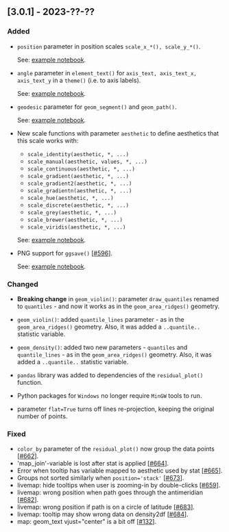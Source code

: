 ## [3.0.1] - 2023-??-??

### Added

- `position` parameter in position scales `scale_x_*(), scale_y_*()`.       

  See: [example notebook](https://nbviewer.org/github/JetBrains/lets-plot/blob/master/docs/f-23a/axis_position.ipynb).


- `angle` parameter in `element_text()` for `axis_text, axis_text_x, axis_text_y` in a `theme()` (i.e. to axis labels).

  See: [example notebook](https://nbviewer.org/github/JetBrains/lets-plot/blob/master/docs/f-23a/axis_text_angle.ipynb).  


- `geodesic` parameter for `geom_segment()` and `geom_path()`.

  See: [example notebook](https://nbviewer.org/github/JetBrains/lets-plot/blob/master/docs/f-23a/geodesic_path.ipynb).


- New scale functions with  parameter `aesthetic` to define aesthetics that this scale works with:
  - `scale_identity(aesthetic, *, ...)`
  - `scale_manual(aesthetic, values, *, ...)`
  - `scale_continuous(aesthetic, *, ...)`
  - `scale_gradient(aesthetic, *, ...)`
  - `scale_gradient2(aesthetic, *, ...)`
  - `scale_gradientn(aesthetic, *, ...)`
  - `scale_hue(aesthetic, *, ...)`
  - `scale_discrete(aesthetic, *, ...)`
  - `scale_grey(aesthetic, *, ...)`
  - `scale_brewer(aesthetic, *, ...)`
  - `scale_viridis(aesthetic, *, ...)`
    
  See: [example notebook](https://nbviewer.org/github/JetBrains/lets-plot/blob/master/docs/f-23a/scale_functions.ipynb).


- PNG support for `ggsave()` [[#596](https://github.com/JetBrains/lets-plot/issues/596)].
  
  See: [example notebook](https://nbviewer.org/github/JetBrains/lets-plot/blob/master/docs/f-23a/export_to_png.ipynb).


### Changed

- **Breaking change** in `geom_violin()`: parameter `draw_quantiles` renamed to `quantiles` - and now it works as in the `geom_area_ridges()` geometry.

- `geom_violin()`: added `quantile_lines` parameter - as in the `geom_area_ridges()` geometry. Also, it was added a `..quantile..` statistic variable.

- `geom_density()`: added two new parameters - `quantiles` and `quantile_lines` - as in the `geom_area_ridges()` geometry. Also, it was added a `..quantile..` statistic variable.

- `pandas` library was added to dependencies of the `residual_plot()` function.

- Python packages for `Windows` no longer require `MinGW` tools to run.
- parameter `flat=True` turns off lines re-projection, keeping the original number of points.

### Fixed

- `color_by` parameter of the `residual_plot()` now group the data points [[#662](https://github.com/JetBrains/lets-plot/issues/662)].
- 'map_join'-variable is lost after stat is applied [[#664](https://github.com/JetBrains/lets-plot/issues/664)].
- Error when tooltip has variable mapped to aesthetic used by stat [[#665](https://github.com/JetBrains/lets-plot/issues/665)].
- Groups not sorted similarly when `position='stack'` [[#673](https://github.com/JetBrains/lets-plot/issues/673)].
- livemap: hide tooltips when user is zooming-in by double-clicks [[#659](https://github.com/JetBrains/lets-plot/issues/659)].
- livemap: wrong position when path goes through the antimeridian [[#682](https://github.com/JetBrains/lets-plot/issues/682)].
- livemap: wrong position if path is on a circle of latitude [[#683](https://github.com/JetBrains/lets-plot/issues/683)].
- livemap: tooltip may show wrong data on density2df [[#684](https://github.com/JetBrains/lets-plot/issues/684)].
- map: geom_text vjust="center" is a bit off [[#132](https://github.com/JetBrains/lets-plot/issues/132)].
